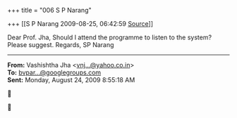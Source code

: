 +++
title = "006 S P Narang"

+++
[[S P Narang	2009-08-25, 06:42:59 [Source](https://groups.google.com/g/bvparishat/c/asbzXUZ_E2M)]]



Dear Prof. Jha, Should I attend the programme to listen to the system? Please suggest. Regards, SP Narang  

  

------------------------------------------------------------------------

**From:** Vashishtha Jha \<[vnj...@yahoo.co.in]()\>  
**To:** [bvpar...@googlegroups.com]()  
**Sent:** Monday, August 24, 2009 8:55:18 AM





